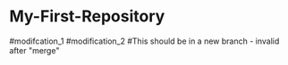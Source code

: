 # My-First-Repository
#modifcation_1
#modification_2
#This should be in a new branch - invalid after "merge"
